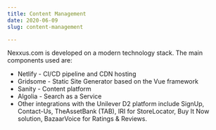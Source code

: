 ```yaml
---
title: Content Management
date: 2020-06-09
slug: content-management

---
```

Nexxus.com is developed on a modern technology stack. The main components used are:

* Netlify - CI/CD pipeline and CDN hosting
* Gridsome - Static Site Generator based on the Vue framework
* Sanity - Content platform
* Algolia - Search as a Service
* Other integrations with the Unilever D2 platform include SignUp, Contact-Us, TheAssetBank (TAB), IRI for StoreLocator, Buy It Now solution, BazaarVoice for Ratings & Reviews.